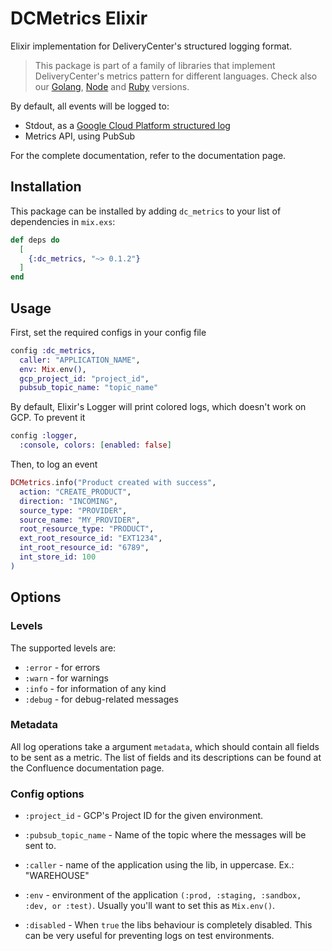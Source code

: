 # DCMetrics Elixir

Elixir implementation for DeliveryCenter's structured logging format.

> This package is part of a family of libraries that implement DeliveryCenter's metrics pattern  for different languages. 
Check also our [Golang](https://github.com/deliverycenter/dc.libs.metrics.golang), 
>[Node](https://github.com/deliverycenter/dc.libs.metrics.node) and 
>[Ruby](https://github.com/deliverycenter/dc.libs.metrics.ruby) versions.

By default, all events will be logged to:

- Stdout, as a [Google Cloud Platform structured log](https://cloud.google.com/logging/docs/structured-logging)
- Metrics API, using PubSub

For the complete documentation, refer to the documentation page.

## Installation

This package can be installed by adding `dc_metrics` to your list of dependencies in `mix.exs`:

```elixir
def deps do
  [
    {:dc_metrics, "~> 0.1.2"}
  ]
end
```

## Usage

First, set the required configs in your config file

```elixir
config :dc_metrics,
  caller: "APPLICATION_NAME",
  env: Mix.env(),
  gcp_project_id: "project_id",
  pubsub_topic_name: "topic_name"
```

By default, Elixir's Logger will print colored logs, which doesn't work on GCP. To prevent it

```elixir
config :logger, 
  :console, colors: [enabled: false]
```

Then, to log an event

```elixir
DCMetrics.info("Product created with success",
  action: "CREATE_PRODUCT",
  direction: "INCOMING",
  source_type: "PROVIDER",
  source_name: "MY_PROVIDER",
  root_resource_type: "PRODUCT",
  ext_root_resource_id: "EXT1234",
  int_root_resource_id: "6789",
  int_store_id: 100
)
```

## Options

### Levels

The supported levels are:

* `:error` - for errors
* `:warn` - for warnings
* `:info` - for information of any kind
* `:debug` - for debug-related messages

### Metadata

All log operations take a argument `metadata`, which should contain all fields to be sent as a metric. The list of
fields and its descriptions can be found at the Confluence documentation page.

### Config options

* `:project_id` - GCP's Project ID for the given environment.

* `:pubsub_topic_name` - Name of the topic where the messages will be sent to.

* `:caller` - name of the application using the lib, in uppercase. Ex.: "WAREHOUSE"

* `:env` - environment of the application `(:prod, :staging, :sandbox, :dev, or :test)`. Usually you'll want to set 
this as `Mix.env()`.

* `:disabled` - When `true` the libs behaviour is completely disabled. This can be very useful for preventing logs on 
test environments.

